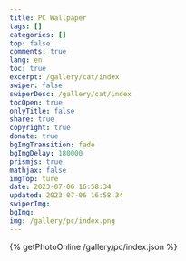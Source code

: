 ```yaml
---
title: PC Wallpaper
tags: []
categories: []
top: false
comments: true
lang: en
toc: true
excerpt: /gallery/cat/index
swiper: false
swiperDesc: /gallery/cat/index
tocOpen: true
onlyTitle: false
share: true
copyright: true
donate: true
bgImgTransition: fade
bgImgDelay: 180000
prismjs: true
mathjax: false
imgTop: ture
date: 2023-07-06 16:58:34
updated: 2023-07-06 16:58:34
swiperImg:
bgImg:
img: /gallery/pc/index.png
---
```

{% getPhotoOnline /gallery/pc/index.json %}
